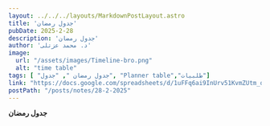 ```yaml
---
layout: ../../../layouts/MarkdownPostLayout.astro
title: 'جدول رمضان'
pubDate: 2025-2-28
description: 'جدول رمضان'
author: 'د. محمد عزتلى'
image:
  url: "/assets/images/Timeline-bro.png"
  alt: "time table"
tags: [ "جدول رمضان ", "جدول", "Planner table","طلبيات"]
link: "https://docs.google.com/spreadsheets/d/1uFFq6ai9InUrv51KvmZUtm_qe2awAicJ/edit?usp=sharing&ouid=106439338913487915657&rtpof=true&sd=true"
postPath: "/posts/notes/28-2-2025"
---
```



**جدول رمضان**